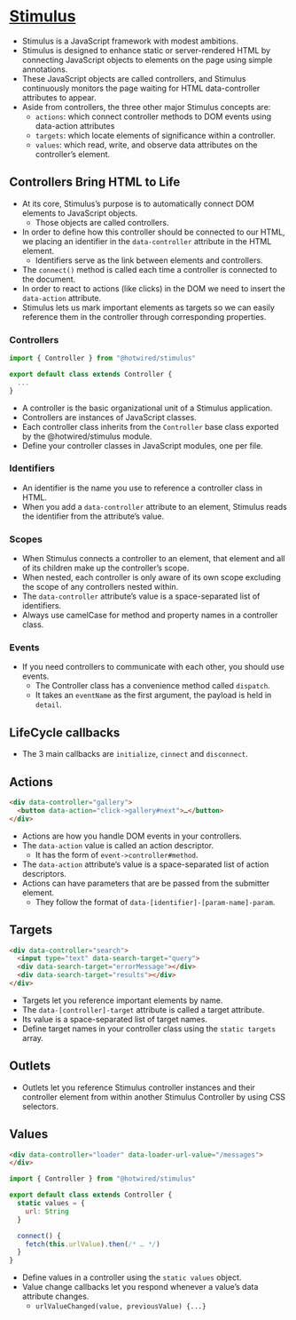 # [Stimulus](https://stimulus.hotwired.dev)

- Stimulus is a JavaScript framework with modest ambitions.
- Stimulus is designed to enhance static or server-rendered HTML by connecting JavaScript 
objects to elements on the page using simple annotations.
- These JavaScript objects are called controllers, and Stimulus continuously monitors 
the page waiting for HTML data-controller attributes to appear.
- Aside from controllers, the three other major Stimulus concepts are:
  - `actions`: which connect controller methods to DOM events using data-action attributes
  - `targets`: which locate elements of significance within a controller.
  - `values`: which read, write, and observe data attributes on the controller’s element.

## Controllers Bring HTML to Life

- At its core, Stimulus’s purpose is to automatically connect DOM elements to JavaScript objects.
  - Those objects are called controllers.
- In order to define how this controller should be connected to our HTML, we placing an 
identifier in the `data-controller` attribute in the HTML element.
  - Identifiers serve as the link between elements and controllers.
- The `connect()` method is called each time a controller is connected to the document.
- In order to react to actions (like clicks) in the DOM we need to insert the `data-action` attribute.
- Stimulus lets us mark important elements as targets so we can easily reference them in the controller 
through corresponding properties.

### Controllers

```js
import { Controller } from "@hotwired/stimulus"

export default class extends Controller {
  ...
}
```

- A controller is the basic organizational unit of a Stimulus application.
- Controllers are instances of JavaScript classes.
- Each controller class inherits from the `Controller` base class exported by the @hotwired/stimulus module.
- Define your controller classes in JavaScript modules, one per file.

### Identifiers

- An identifier is the name you use to reference a controller class in HTML.
- When you add a `data-controller` attribute to an element, Stimulus reads the identifier from the attribute’s value.

### Scopes

- When Stimulus connects a controller to an element, that element and all of its children make up the controller’s scope.
- When nested, each controller is only aware of its own scope excluding the scope of any controllers nested within.
- The `data-controller` attribute’s value is a space-separated list of identifiers.
- Always use camelCase for method and property names in a controller class.

### Events

- If you need controllers to communicate with each other, you should use events.
  - The Controller class has a convenience method called `dispatch`.
  - It takes an `eventName` as the first argument, the payload is held in `detail`.

## LifeCycle callbacks

- The 3 main callbacks are `initialize`, `cinnect` and `disconnect`.

## Actions

```html
<div data-controller="gallery">
  <button data-action="click->gallery#next">…</button>
</div>
```

- Actions are how you handle DOM events in your controllers.
- The `data-action` value is called an action descriptor.
  - It has the form of `event->controller#method`.
- The `data-action` attribute’s value is a space-separated list of action descriptors.
- Actions can have parameters that are be passed from the submitter element.
  - They follow the format of `data-[identifier]-[param-name]-param`.

## Targets

```html
<div data-controller="search">
  <input type="text" data-search-target="query">
  <div data-search-target="errorMessage"></div>
  <div data-search-target="results"></div>
</div>
```

- Targets let you reference important elements by name.
- The `data-[controller]-target` attribute is called a target attribute.
- Its value is a space-separated list of target names.
- Define target names in your controller class using the `static targets` array.

## Outlets

- Outlets let you reference Stimulus controller instances and their controller 
element from within another Stimulus Controller by using CSS selectors.

## Values

```html
<div data-controller="loader" data-loader-url-value="/messages">
</div>
```

```js
import { Controller } from "@hotwired/stimulus"

export default class extends Controller {
  static values = {
    url: String
  }

  connect() {
    fetch(this.urlValue).then(/* … */)
  }
}
```

- Define values in a controller using the `static values` object.
- Value change callbacks let you respond whenever a value’s data attribute changes.
  - `urlValueChanged(value, previousValue) {...}`
